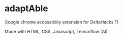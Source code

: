 # adaptAble
Google chrome accessiblity extension for DeltaHacks 11

Made with HTML, CSS, Javascript, Tensorflow (AI)
